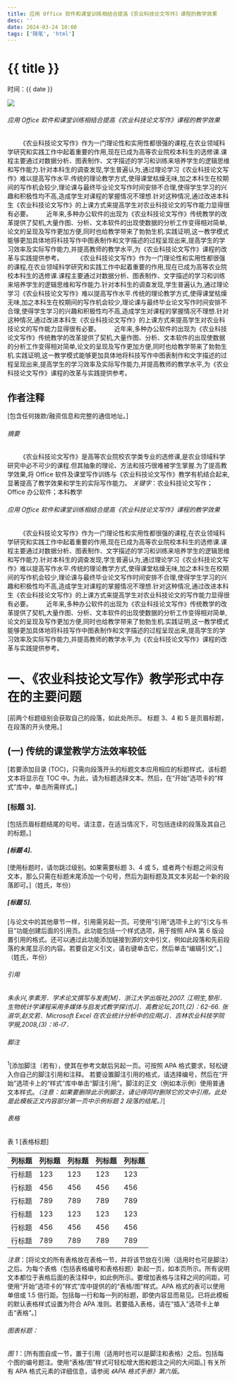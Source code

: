 ```yaml
---
title: 应用 Office 软件和课堂训练相结合提高《农业科技论文写作》课程的教学效果
desc: ''
date: 2024-03-24 10:00
tags: ['随笔', 'html']
---
```


# {{ title }}

时间：{{ date }}

<img src="/love.png" class="markdown-img-center" />

###### 应用 Office 软件和课堂训练相结合提高《农业科技论文写作》课程的教学效果

&emsp;&emsp;《农业科技论文写作》作为一门理论性和实用性都很强的课程,在农业领域科学研究和实践工作中起着重要的作用,现在已成为高等农业院校本科生的选修课.课程主要通过对数据分析、图表制作、文字描述的学习和训练来培养学生的逻辑思维和写作能力.针对本科生的调查发现,学生普遍认为,通过理论学习《农业科技论文写作》难以提高写作水平.传统的理论教学方式,使得课堂枯燥无味,加之本科生在校期间的写作机会较少,理论课与最终毕业论文写作时间安排不合理,使得学生学习的兴趣和积极性均不高,造成学生对课程的掌握情况不理想.针对这种情况,通过改进本科生《农业科技论文写作》的上课方式来提高学生对农业科技论文的写作能力显得很有必要。
&emsp;&emsp;近年来,多种办公软件的出现为《农业科技论文写作》传统教学的改革提供了契机,大量作图、分析、文本软件的出现使数据的分析工作变得相对简单,论文的呈现及写作更加方便,同时也给教学带来了勃勃生机.实践证明,这一教学模式能够更加具体地将科技写作中图表制作和文字描述的过程呈现出来,提高学生的学习效率及实际写作能力,并提高教师的教学水平,为《农业科技论文写作》课程的改革与实践提供参考。
&emsp;&emsp;《农业科技论文写作》作为一门理论性和实用性都很强的课程,在农业领域科学研究和实践工作中起着重要的作用,现在已成为高等农业院校本科生的选修课.课程主要通过对数据分析、图表制作、文字描述的学习和训练来培养学生的逻辑思维和写作能力.针对本科生的调查发现,学生普遍认为,通过理论学习《农业科技论文写作》难以提高写作水平.传统的理论教学方式,使得课堂枯燥无味,加之本科生在校期间的写作机会较少,理论课与最终毕业论文写作时间安排不合理,使得学生学习的兴趣和积极性均不高,造成学生对课程的掌握情况不理想.针对这种情况,通过改进本科生《农业科技论文写作》的上课方式来提高学生对农业科技论文的写作能力显得很有必要。
&emsp;&emsp;近年来,多种办公软件的出现为《农业科技论文写作》传统教学的改革提供了契机,大量作图、分析、文本软件的出现使数据的分析工作变得相对简单,论文的呈现及写作更加方便,同时也给教学带来了勃勃生机.实践证明,这一教学模式能够更加具体地将科技写作中图表制作和文字描述的过程呈现出来,提高学生的学习效率及实际写作能力,并提高教师的教学水平,为《农业科技论文写作》课程的改革与实践提供参考。

## 作者注释

[包含任何拨款/融资信息和完整的通信地址。]

###### 摘要

&emsp;&emsp;《农业科技论文写作》是高等农业院校农学类专业的选修课,是农业领域科学研究中必不可少的课程.但其抽象的理论、方法和技巧很难被学生掌握.为了提高教学效果,将 Office 软件及课堂写作训练与《农业科技论文写作》教学有机结合起来,显著提高了教学效果和学生的实际写作能力。
_关键字_：农业科技论文写作；Office 办公软件；本科教学

###### 应用 Office 软件和课堂训练相结合提高《农业科技论文写作》课程的教学效果

&emsp;&emsp;《农业科技论文写作》作为一门理论性和实用性都很强的课程,在农业领域科学研究和实践工作中起着重要的作用,现在已成为高等农业院校本科生的选修课.课程主要通过对数据分析、图表制作、文字描述的学习和训练来培养学生的逻辑思维和写作能力.针对本科生的调查发现,学生普遍认为,通过理论学习《农业科技论文写作》难以提高写作水平.传统的理论教学方式,使得课堂枯燥无味,加之本科生在校期间的写作机会较少,理论课与最终毕业论文写作时间安排不合理,使得学生学习的兴趣和积极性均不高,造成学生对课程的掌握情况不理想.针对这种情况,通过改进本科生《农业科技论文写作》的上课方式来提高学生对农业科技论文的写作能力显得很有必要。
&emsp;&emsp;近年来,多种办公软件的出现为《农业科技论文写作》传统教学的改革提供了契机,大量作图、分析、文本软件的出现使数据的分析工作变得相对简单,论文的呈现及写作更加方便,同时也给教学带来了勃勃生机.实践证明,这一教学模式能够更加具体地将科技写作中图表制作和文字描述的过程呈现出来,提高学生的学习效率及实际写作能力,并提高教师的教学水平,为《农业科技论文写作》课程的改革与实践提供参考。

# 一、《农业科技论文写作》教学形式中存在的主要问题

[前两个标题级别会获取自己的段落，如此处所示。 标题 3、4 和 5 是页眉标题，在段落的开头使用。]

## (一) 传统的课堂教学方法效率较低

[若要添加目录 (TOC)，只需向段落开头的标题文本应用相应的标题样式，该标题文本将显示在 TOC 中。为此，请为标题选择文本。然后，在“开始”选项卡的“样式”库中，单击所需样式。]

### [标题 3].

[包括页眉标题结尾的句号。请注意，在适当情况下，可包括连续的段落及其自己的标题。]

#### _[标题 4]_.

[使用标题时，请勿跳过级别。如果需要标题 3、4 或 5，或者两个标题之间没有文本，那么只需在标题末尾添加一个句号，然后为副标题及其文本另起一个新的段落即可。]（姓氏，年份）

##### [标题 5].

[与论文中的其他章节一样，引用需另起一页。可使用“引用”选项卡上的“引文与书目 ​​”功能创建后面的引用页。此功能包括一个样式选项，用于按照 APA 第 6 版设置引用的格式。还可以通过此功能添加链接到源的文中引文，例如此段落和先前段落的末尾显示的内容。若要自定义引文，请右键单击它，然后单击“编辑引文”。]（姓氏，年份）

###### 引用

<cite>朱永兴,李素芳．_学术论文撰写与发表[M]_．浙江大学出版社,2007.</cite>
<cite>江明生,黎彤．生物统计学课程采用多媒体与启发式教学探讨[J]．_高教论坛_,2011,(2)：62-66.</cite>
<cite>张淑华,赵文若．Microsoft Excel 在农业统计分析中的应用[J]．_吉林农业科技学院学报_,2008,(3)：l6-l7．</cite>

###### 脚注

<sup>1</sup>[添加脚注（若有），使其在参考文献后另起一页。可按照 APA 格式要求，轻松键入你自己的脚注引用和注释。 若要设置脚注引用的格式，请选择编号，然后在“开始”选项卡上的“样式”库中单击“脚注引用”。脚注的正文（例如本示例）使用普通文本样式。*（注意：如果要删除此示例脚注，请记得同时删除它的文中引用。此处是此模板正文内容部分第一页中示例标题 2 段落的结尾。）*]

###### 表格

表 1
[表格标题]

| 列标题 | 列标题 | 列标题 | 列标题 | 列标题 |
| :----- | :----- | :----- | :----- | :----- |
| 行标题 | 123    | 123    | 123    | 123    |
| 行标题 | 456    | 456    | 456    | 456    |
| 行标题 | 789    | 789    | 789    | 789    |
| 行标题 | 123    | 123    | 123    | 123    |
| 行标题 | 456    | 456    | 456    | 456    |
| 行标题 | 789    | 789    | 789    | 789    |

_注意_：[将论文的所有表格放在表格一节，并将该节放在引用（适用时也可是脚注）之后。为每个表格（包括表格编号和表格标题）新起一页，如本页所示。所有说明文本都位于表格后面的表注释中，如此例所示。要增加表格与注释之间的间距，可使用“开始”选项卡的“样式”库中提供的的“表格/图”样式。APA 格式的表可以使用单倍或 1.5 倍行距。包括每一行和每一列的标题，即使内容显而易见。已将此模板的默认表格样式设置为符合 APA 准则。若要插入表格，请在“插入”选项卡上单击“表格”。]

###### 图表标题：

_图 1_：[所有图自成一节，置于引用（适用时也可以是脚注和表格）之后。包括每个图的编号题注。使用“表格/图”样式可轻松增大图和题注之间的大间距。]
有关所有 APA 格式元素的详细信息，请参阅 _《APA 格式手册》第六版_。
